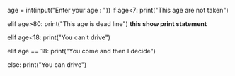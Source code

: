 age = int(input("Enter your age : "))
if age<7:
    print("This age are not taken")
    
elif age>80:
    print("This age is dead line")         __this show print statement__
    
elif age<18:
    print("You can't drive")
    
elif age == 18:
    print("You come and then I decide")
    
else:
    print("You can drive")
